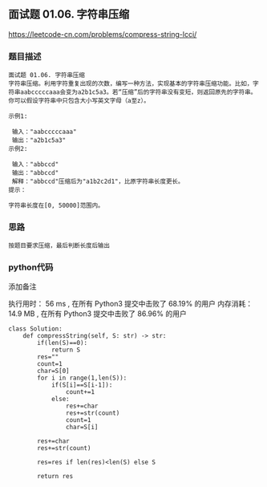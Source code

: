 ## 面试题 01.06. 字符串压缩

https://leetcode-cn.com/problems/compress-string-lcci/



### 题目描述

```
面试题 01.06. 字符串压缩
字符串压缩。利用字符重复出现的次数，编写一种方法，实现基本的字符串压缩功能。比如，字符串aabcccccaaa会变为a2b1c5a3。若“压缩”后的字符串没有变短，则返回原先的字符串。你可以假设字符串中只包含大小写英文字母（a至z）。

示例1:

 输入："aabcccccaaa"
 输出："a2b1c5a3"
示例2:

 输入："abbccd"
 输出："abbccd"
 解释："abbccd"压缩后为"a1b2c2d1"，比原字符串长度更长。
提示：

字符串长度在[0, 50000]范围内。

```



### 思路

```
按题目要求压缩，最后判断长度后输出
```



### python代码
添加备注

执行用时：
56 ms
, 在所有 Python3 提交中击败了
68.19%
的用户
内存消耗：
14.9 MB
, 在所有 Python3 提交中击败了
86.96%
的用户
```
class Solution:
    def compressString(self, S: str) -> str:
        if(len(S)==0):
            return S
        res=""
        count=1
        char=S[0]
        for i in range(1,len(S)):
            if(S[i]==S[i-1]):
                count+=1
            else:
                res+=char
                res+=str(count)
                count=1
                char=S[i]

        res+=char
        res+=str(count)

        res=res if len(res)<len(S) else S

        return res
    

```

